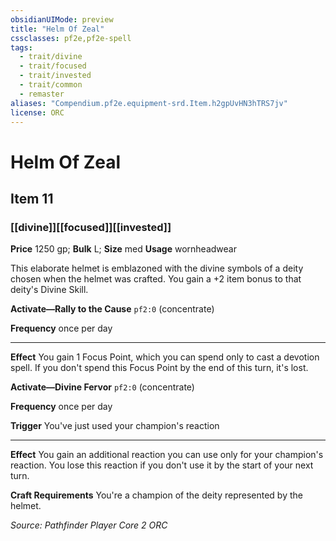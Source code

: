 ```yaml
---
obsidianUIMode: preview
title: "Helm Of Zeal"
cssclasses: pf2e,pf2e-spell
tags:
  - trait/divine
  - trait/focused
  - trait/invested
  - trait/common
  - remaster
aliases: "Compendium.pf2e.equipment-srd.Item.h2gpUvHN3hTRS7jv"
license: ORC
---
```

# Helm Of Zeal
## Item 11
### [[divine]][[focused]][[invested]]


**Price** 1250 gp; 
**Bulk** L; **Size** med
**Usage** wornheadwear

This elaborate helmet is emblazoned with the divine symbols of a deity chosen when the helmet was crafted. You gain a +2 item bonus to that deity's Divine Skill.

**Activate—Rally to the Cause** `pf2:0` (concentrate)

**Frequency** once per day

* * *

**Effect** You gain 1 Focus Point, which you can spend only to cast a devotion spell. If you don't spend this Focus Point by the end of this turn, it's lost.

**Activate—Divine Fervor** `pf2:0` (concentrate)

**Frequency** once per day

**Trigger** You've just used your champion's reaction

* * *

**Effect** You gain an additional reaction you can use only for your champion's reaction. You lose this reaction if you don't use it by the start of your next turn.

**Craft Requirements** You're a champion of the deity represented by the helmet.

*Source: Pathfinder Player Core 2*
*ORC*